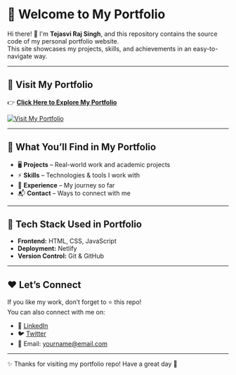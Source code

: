 # 🌟 Welcome to My Portfolio  

Hi there! 👋 I'm **Tejasvi Raj Singh**, and this repository contains the source code of my personal portfolio website.  
This site showcases my projects, skills, and achievements in an easy-to-navigate way.  

---

## 🔗 Visit My Portfolio  
👉 [**Click Here to Explore My Portfolio**](https://tejasvimax.netlify.app)  

[![Visit My Portfolio](https://img.shields.io/badge/🌐-Visit%20Portfolio-blue?style=for-the-badge)](https://tejasvimax.netlify.app)

---

## 📌 What You’ll Find in My Portfolio
- 🖥️ **Projects** – Real-world work and academic projects  
- ⚡ **Skills** – Technologies & tools I work with  
- 🎯 **Experience** – My journey so far  
- 📬 **Contact** – Ways to connect with me  

---

## 🚀 Tech Stack Used in Portfolio
- **Frontend:** HTML, CSS, JavaScript  
- **Deployment:** Netlify  
- **Version Control:** Git & GitHub  

---

## ❤️ Let’s Connect
If you like my work, don’t forget to ⭐ this repo!  
You can also connect with me on:  

- 💼 [LinkedIn](https://www.linkedin.com)  
- 🐦 [Twitter](https://twitter.com)  
- 📧 Email: yourname@email.com  

---

✨ Thanks for visiting my portfolio repo! Have a great day 🚀

